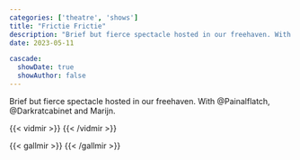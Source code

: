 ```yaml
---
categories: ['theatre', 'shows']
title: "Frictie Frictie"
description: "Brief but fierce spectacle hosted in our freehaven. With @Painalflatch, @Darkratcabinet and Marijn."
date: 2023-05-11

cascade:
  showDate: true
  showAuthor: false
---
```


Brief but fierce spectacle hosted in our freehaven. With @Painalflatch, @Darkratcabinet and Marijn.

{{< vidmir >}}
{{< /vidmir >}}

{{< gallmir >}}
{{< /gallmir >}}

